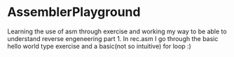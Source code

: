 # AssemblerPlayground
Learning the use of asm through exercise and working my way to be able to understand reverse engeneering part 1.
In rec.asm I go through the basic hello world type exercise and a basic(not so intuitive) for loop :)
